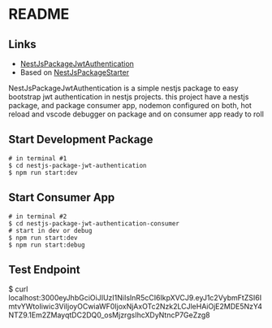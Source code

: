 # README

## Links

- [NestJsPackageJwtAuthentication](https://github.com/koakh/NestJsPackageJwtAuthentication)
- Based on [NestJsPackageStarter](https://github.com/koakh/NestJsPackageStarter)

NestJsPackageJwtAuthentication is a simple nestjs package to easy bootstrap jwt authentication in nestjs projects.
this project have a nestjs package, and package consumer app, nodemon configured on both, hot reload and vscode debugger on package and on consumer app ready to roll

## Start Development Package

```shell
# in terminal #1
$ cd nestjs-package-jwt-authentication
$ npm run start:dev
```

## Start Consumer App

```shell
# in terminal #2
$ cd nestjs-package-jwt-authentication-consumer
# start in dev or debug
$ npm run start:dev
$ npm run start:debug
```

## Test Endpoint

$ curl localhost:3000eyJhbGciOiJIUzI1NiIsInR5cCI6IkpXVCJ9.eyJ1c2VybmFtZSI6ImtvYWtoIiwic3ViIjoyOCwiaWF0IjoxNjAxOTc2Nzk2LCJleHAiOjE2MDE5NzY4NTZ9.1Em2ZMayqtDC2DQ0_osMjzrgsIhcXDyNtncP7GeZzg8